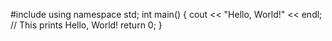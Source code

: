 #include <iostream>
using namespace std;
int main() {
cout << "Hello, World!" << endl; // This prints Hello, World!
return 0;
}
